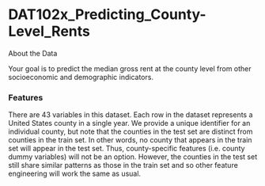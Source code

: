 # DAT102x_Predicting_County-Level_Rents

About the Data

Your goal is to predict the median gross rent at the county level from other socioeconomic and demographic indicators.

### Features

There are 43 variables in this dataset. Each row in the dataset represents a United States county in a single year. We provide a unique identifier for an individual county, but note that the counties in the test set are distinct from counties in the train set. In other words, no county that appears in the train set will appear in the test set. Thus, county-specific features (i.e. county dummy variables) will not be an option. However, the counties in the test set still share similar patterns as those in the train set and so other feature engineering will work the same as usual.
